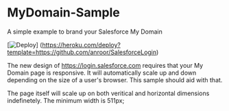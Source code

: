 MyDomain-Sample
====================

A simple example to brand your Salesforce My Domain

[![Deploy](https://www.herokucdn.com/deploy/button.png)]
(https://heroku.com/deploy?template=https://github.com/anroor/SalesforceLogin)

The new design of https://login.salesforce.com requires that your My Domain page is responsive.   It will automatically scale up and down depending on the size of a user's browser.   This sample should aid with that.

The page itself will scale up on both veritical and horizontal dimensions indefinetely.   The minimum width is 511px;


